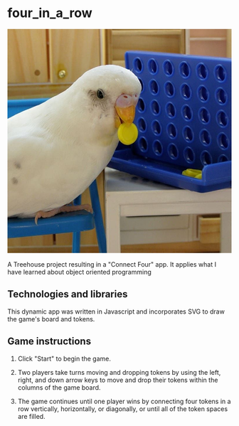 # four_in_a_row
![fowl play](animal_games.jpg)

A Treehouse project resulting in a "Connect Four" app. It applies what I have learned about object oriented programming

## Technologies and libraries
This dynamic app was written in Javascript and incorporates SVG to draw the game's board and tokens.

## Game instructions
1. Click "Start" to begin the game.

2. Two players take turns moving and dropping tokens by using the left, right, and down arrow keys to move and drop their tokens within the columns of the game board.

3. The game continues until one player wins by connecting four tokens in a row vertically, horizontally, or diagonally, or until all of the token spaces are filled.
